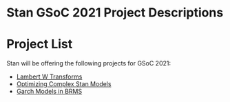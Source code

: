 # Stan GSoC 2021 Project Descriptions

# Project List
Stan will be offering the following projects for GSoC 2021:
  - [Lambert W Transforms](#lambert-w-transforms)
  - [Optimizing Complex Stan Models](#optimizing-complex-stan-models)
  - [Garch Models in BRMS](#garch-brms)
